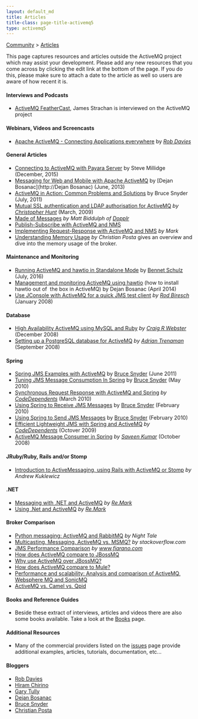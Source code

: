 ```yaml
---
layout: default_md
title: Articles
title-class: page-title-activemq5
type: activemq5
---
```


[Community](community) > [Articles](articles)

This page captures resources and articles outside the ActiveMQ project which may assist your development. Please add any new resources that you come across by clicking the edit link at the bottom of the page. If you do this, please make sure to attach a date to the article as well so users are aware of how recent it is.

#### Interviews and Podcasts

* [ActiveMQ FeatherCast](https://feathercast.apache.org/2007/04/02/episode-27-apache-activemq/), James Strachan is interviewed on the ActiveMQ project

#### Webinars, Videos and Screencasts

* [Apache ActiveMQ - Connecting Applications everywhere](https://www.slideshare.net/rajdavies/connecting-applications-eve) by _[Rob Davies](http://rajdavies.blogspot.com/)_

#### General Articles

* [Connecting to ActiveMQ with Payara Server](http://blog.payara.fish/connecting-to-activemq-with-payara-server) by Steve Millidge (December, 2015)
* [Messaging for Web and Mobile with Apache ActiveMQ](http://de.slideshare.net/dejanb/messaging-for-web-and-mobile-with-apache-activemq) by [Dejan Bosanac](http://Dejan Bosanac) (June, 2013)
* [ActiveMQ in Action: Common Problems and Solutions](http://de.slideshare.net/bruce.snyder/activemq-in-action) by Bruce Snyder (July, 2011)
* [Mutual SSL authentication and LDAP authorisation for ActiveMQ](http://christopherhunt-software.blogspot.com/2009/03/mutual-ssl-authentication-and-ldap.html) _by [Christopher Hunt](http://christopherhunt-software.blogspot.com)_ (March, 2009)
* [Made of Messages](http://www.slideshare.net/carsonified/dopplr-its-made-of-messages-matt-biddulph-presentation) _by Matt Biddulph of [Dopplr](http://www.dopplr.com/)_
* [Publish-Subscribe with ActiveMQ and NMS](http://remark.wordpress.com/articles/publish-subscribe-with-activemq-and-nms/)
* [Implementing Request-Response with ActiveMQ and NMS](http://remark.wordpress.com/articles/implementing-request-response-with-activemq-and-nms/) _by Mark_
* [Understanding Memory Usage](https://blog.christianposta.com/activemq/activemq-understanding-memory-usage/) _by Christian Posta_ gives an overview and dive into the memory usage of the broker.

#### Maintenance and Monitoring

* [Running ActiveMQ and hawtio in Standalone Mode](http://www.bennet-schulz.com/2016/07/apache-activemq-and-hawtio.html) by [Bennet Schulz](https://twitter.com/bennetelli) (July, 2016)
* [Management and monitoring ActiveMQ using hawtio](http://sensatic.net/activemq/activemq-and-hawtio.html) (how to install hawtio out of  the box in ActiveMQ) by Dejan Bosanac (April 2014)
* [Use JConsole with ActiveMQ for a quick JMS test client](http://soatechlab.blogspot.com/2008/01/use-jconsole-with-activemq-for-quick.html) _by [Rod Biresch](http://soatechlab.blogspot.com/)_ (January 2008)

#### Database 

* [High Availability ActiveMQ using MySQL and Ruby](http://barkingiguana.com/2008/12/16/high-availability-activemq-using-a-mysql-datastore) _by [Craig R Webster](http://barkingiguana.com/)_ (December 2008)
* [Setting up a PostgreSQL database for ActiveMQ](http://trenaman.blogspot.com/2008/09/setting-up-postgresql-database-for.html) _by [Adrian Trenaman](http://trenaman.blogspot.com/)_ (September 2008)

#### Spring

* [Spring JMS Examples with ActiveMQ](https://github.com/bsnyder/spring-jms-examples) by [Bruce Snyder](https://bsnyderblog.blogspot.com/) (June 2011)
* [Tuning JMS Message Consumption In Spring](https://bsnyderblog.blogspot.com/2010/05/tuning-jms-message-consumption-in.html) by [Bruce Snyder](https://bsnyderblog.blogspot.com/) (May 2010)
* [Synchronous Request Response with ActiveMQ and Spring](https://medium.com/@bdarfler/synchronous-request-response-with-activemq-and-spring-21359a438a86) _by [CodeDependents](http://codedependents.com/)_ (March 2010)
* [Using Spring to Receive JMS Messages](https://bsnyderblog.blogspot.com/2010/02/using-spring-to-receive-jms-messages.html) by [Bruce Snyder](https://bsnyderblog.blogspot.com/) (February 2010)
* [Using Spring to Send JMS Messages](https://bsnyderblog.blogspot.com/2010/02/using-spring-jmstemplate-to-send-jms.html) by [Bruce Snyder](https://bsnyderblog.blogspot.com/) (February 2010)
* [Efficient Lightweight JMS with Spring and ActiveMQ](https://medium.com/@bdarfler/efficient-lightweight-jms-with-spring-and-activemq-51ff6a135946) _by [CodeDependents](http://codedependents.com/)_ (Octover 2009)
* [ActiveMQ Message Consumer in Spring](http://javaandjava.blogspot.com/2008/10/activemq-message-consumer-in-spring.html) _by [Saveen Kumar](http://javaandjava.blogspot.com/)_ (October 2008)

#### JRuby/Ruby, Rails and/or Stomp

* [Introduction to ActiveMessaging, using Rails with ActiveMQ or Stomp](http://www.infoq.com/articles/intro-active-messaging-rails) _by Andrew Kuklewicz_

#### .NET

* [Messaging with .NET and ActiveMQ](http://remark.wordpress.com/articles/messaging-with-net-and-activemq/) _by [Re.Mark](http://remark.wordpress.com/)_
* [Using .Net and ActiveMQ](http://remark.wordpress.com/articles/messaging-with-net-and-activemq/) _by [Re.Mark](http://remark.wordpress.com/)_

#### Broker Comparison

* [Python messaging: ActiveMQ and RabbitMQ](http://www.nighttale.net/activemq/python-messaging-activemq-and-rabbitmq.html) _by Night Tale_
* [Multicasting, Messaging, ActiveMQ vs. MSMQ?](http://stackoverflow.com/questions/32851/multicasting-messaging-activemq-vs-msmq) _by stackoverflow.com_
* [JMS Performance Comparison](https://www.fiorano.com/assets/pdf/whitepaper/jms_performance_comparison.pdf) _by www.fiarano.com_
* [How does ActiveMQ compare to JBossMQ](http://activemq.apache.org/how-does-activemq-compare-to-jbossmq)
* [Why use ActiveMQ over JBossMQ?](http://www.mail-archive.com/activemq-users@geronimo.apache.org/msg05630.html)
* [How does ActiveMQ compare to Mule?](http://activemq.apache.org/how-does-activemq-compare-to-mule)
* [Performance and scalability: Analysis and comparison of ActiveMQ, Websphere MQ and SonicMQ](http://www.theserverside.com/discussions/thread.tss?thread_id=57192)
* [ActiveMQ vs. Camel vs. Qpid](http://activemq.2283324.n4.nabble.com/ActiveMQ-vs-Camel-vs-Qpid-td2355914.html)

#### Books and Reference Guides

* Beside these extract of interviews, articles and videos there are also some books available. Take a look at the [Books](books) page.

#### Additional Resources

* Many of the commercial providers listed on the [issues](issues#commercial-support) page provide additional examples, articles, tutorials, documentation, etc...

#### Bloggers

* [Rob Davies](http://rajdavies.blogspot.com/)
* [Hiram Chirino](http://hiramchirino.com/blog/)
* [Gary Tully](http://blog.garytully.com/)
* [Dejan Bosanac](http://www.nighttale.net)
* [Bruce Snyder](http://bruceblog.org/)
* [Christian Posta](https://blog.christianposta.com/)

